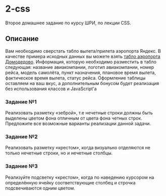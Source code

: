 # 2-css

Второе домашнее задание по курсу ШРИ, по лекции CSS.

## Описание
Вам необходимо сверстать табло вылета/прилета аэропорта Яндекс.
В качестве примера исходных данных вы можете взять [табло аэропорта Домодедово](http://www.domodedovo.ru/ru/main/airindicator/flightnew/).
Информация, которую необходимо разместить в табло следующая:
название авиакомпании, логотип авиакомпании, номер рейса, модель самолёта, пункт назначения, плановое время вылета, фактическое время вылета, статус рейса.
Оформление таблицы оставляем на ваш вкус, а дополнительным бонусом будет реализация без использования классов и JavaScript'а


### Задание №1
Реализовать разметку «зеброй», т.е нечетные строки должны быть выделены цветом фона отличным от цвета фона четных строк. 
Предложите все возможные варианты реализации данной задачи.

### Задание №2
Реализовать разметку «крестом», когда визуально отделяются не только нечетные строки, но и нечетные столбцы.

### Задание №3
Реализуйте подсветку «крестом», когда по наведению курсором на определённую ячейку соответствующие столбец и строчка подсвечиваются одним цветом.